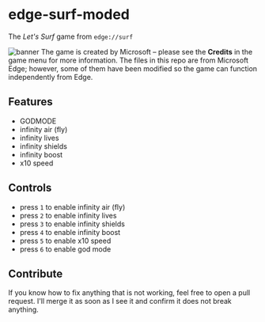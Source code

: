 # edge-surf-moded
The *Let's Surf* game from ``edge://surf``

![banner](https://i.imgur.com/J94CKv0.png)
The game is created by Microsoft – please see the **Credits** in the game menu for more information. The files in this repo are from Microsoft Edge; however, some of them have been modified so the game can function independently from Edge.


## Features
- GODMODE
- infinity air (fly)
- infinity lives
- infinity shields
- infinity boost
- x10 speed

## Controls
- press `1` to enable infinity air (fly)
- press `2` to enable infinity lives
- press `3` to enable infinity shields
- press `4` to enable infinity boost
- press `5` to enable x10 speed
- press `6` to enable god mode



## Contribute
If you know how to fix anything that is not working, feel free to open a pull request. I'll merge it as soon as I see it and confirm it does not break anything.
